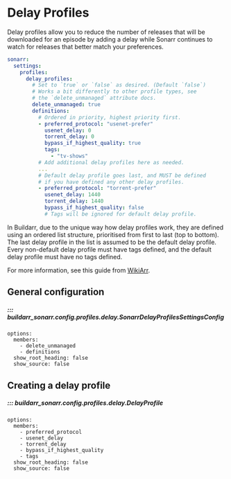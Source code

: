 # Delay Profiles

Delay profiles allow you to reduce the number of releases that will be downloaded for an episode by adding a delay while Sonarr continues to watch for releases that better match your preferences.

```yaml
sonarr:
  settings:
    profiles:
      delay_profiles:
        # Set to `true` or `false` as desired. (Default `false`)
        # Works a bit differently to other profile types, see
        # the `delete_unmanaged` attribute docs.
        delete_unmanaged: true
        definitions:
          # Ordered in priority, highest priority first.
          - preferred_protocol: "usenet-prefer"
            usenet_delay: 0
            torrent_delay: 0
            bypass_if_highest_quality: true
            tags:
              - "tv-shows"
          # Add additional delay profiles here as needed.
          ...
          # Default delay profile goes last, and MUST be defined
          # if you have defined any other delay profiles.
          - preferred_protocol: "torrent-prefer"
            usenet_delay: 1440
            torrent_delay: 1440
            bypass_if_highest_quality: false
            # Tags will be ignored for default delay profile.
```

In Buildarr, due to the unique way how delay profiles work, they are defined using an ordered list structure, prioritised from first to last (top to bottom). The last delay profile in the list is assumed to be the default delay profile. Every non-default delay profile must have tags defined, and the default delay profile must have no tags defined.

For more information, see this guide from [WikiArr](https://wiki.servarr.com/sonarr/settings#language-profiles).

## General configuration

##### ::: buildarr_sonarr.config.profiles.delay.SonarrDelayProfilesSettingsConfig
    options:
      members:
        - delete_unmanaged
        - definitions
      show_root_heading: false
      show_source: false

## Creating a delay profile

##### ::: buildarr_sonarr.config.profiles.delay.DelayProfile
    options:
      members:
        - preferred_protocol
        - usenet_delay
        - torrent_delay
        - bypass_if_highest_quality
        - tags
      show_root_heading: false
      show_source: false
